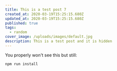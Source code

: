 ```yaml
---
title: This is a test post 7
created_at: 2020-03-19T15:25:15.680Z
updated_at: 2020-03-19T15:25:15.680Z
published: true
tags:
  - random
cover_image: /uploads/images/default.jpg
description: This is a test post and it is hidden
---
```


You properly won't see this but still:

```bash
npm run install
```
